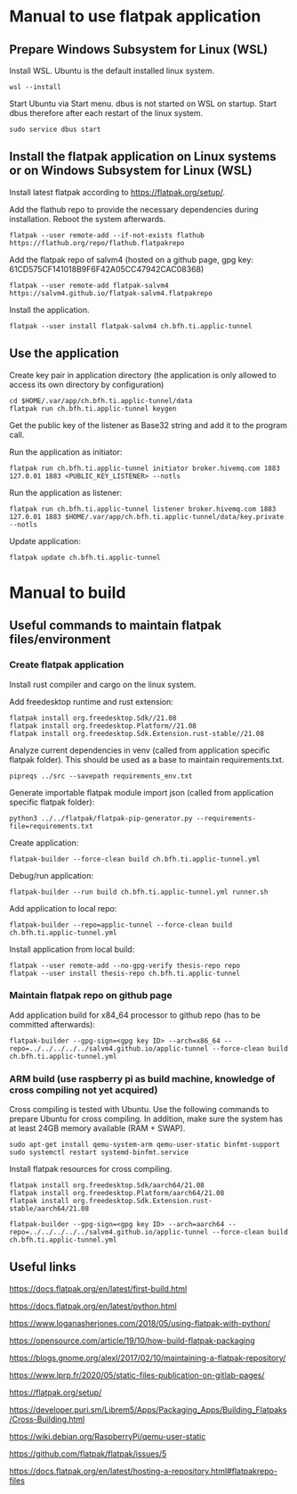 # Manual to use flatpak application
## Prepare Windows Subsystem for Linux (WSL)
Install WSL. Ubuntu is the default installed linux system.
```console
wsl --install
```
Start Ubuntu via Start menu.
dbus is not started on WSL on startup. Start dbus therefore after each restart of the linux system.
```console
sudo service dbus start
```

## Install the flatpak application on Linux systems or on Windows Subsystem for Linux (WSL)

Install latest flatpak according to https://flatpak.org/setup/.

Add the flathub repo to provide the necessary dependencies during installation. Reboot the system afterwards.
```console
flatpak --user remote-add --if-not-exists flathub https://flathub.org/repo/flathub.flatpakrepo
```

Add the flatpak repo of salvm4 (hosted on a github page, gpg key: 61CD575CF141018B9F6F42A05CC47942CAC08368)
```console
flatpak --user remote-add flatpak-salvm4 https://salvm4.github.io/flatpak-salvm4.flatpakrepo
```
Install the application.
```console
flatpak --user install flatpak-salvm4 ch.bfh.ti.applic-tunnel
```

## Use the application
Create key pair in application directory (the application is only allowed to access its own directory by configuration)
```console
cd $HOME/.var/app/ch.bfh.ti.applic-tunnel/data 
flatpak run ch.bfh.ti.applic-tunnel keygen
```
Get the public key of the listener as Base32 string and add it to the program call.

Run the application as initiator:
```console
flatpak run ch.bfh.ti.applic-tunnel initiator broker.hivemq.com 1883 127.0.01 1883 <PUBLIC_KEY_LISTENER> --notls
```

Run the application as listener:
```console
flatpak run ch.bfh.ti.applic-tunnel listener broker.hivemq.com 1883 127.0.01 1883 $HOME/.var/app/ch.bfh.ti.applic-tunnel/data/key.private --notls
```

Update application:
```console
flatpak update ch.bfh.ti.applic-tunnel
```

# Manual to build

## Useful commands to maintain flatpak files/environment

### Create flatpak application

Install rust compiler and cargo on the linux system.

Add freedesktop runtime and rust extension:
```console
flatpak install org.freedesktop.Sdk//21.08
flatpak install org.freedesktop.Platform//21.08
flatpak install org.freedesktop.Sdk.Extension.rust-stable//21.08
```

Analyze current dependencies in venv (called from application specific flatpak folder). This should be used as 
a base to maintain requirements.txt. 
```console
pipreqs ../src --savepath requirements_env.txt
```

Generate importable flatpak module import json (called from application specific flatpak folder):
```console
python3 ../../flatpak/flatpak-pip-generator.py --requirements-file=requirements.txt
```

Create application:
```console
flatpak-builder --force-clean build ch.bfh.ti.applic-tunnel.yml
```

Debug/run application:
```console
flatpak-builder --run build ch.bfh.ti.applic-tunnel.yml runner.sh
```

Add application to local repo:
```console
flatpak-builder --repo=applic-tunnel --force-clean build ch.bfh.ti.applic-tunnel.yml
```

Install application from local build:
```console
flatpak --user remote-add --no-gpg-verify thesis-repo repo
flatpak --user install thesis-repo ch.bfh.ti.applic-tunnel
```

### Maintain flatpak repo on github page

Add application build for x84_64 processor to github repo (has to be committed afterwards):
```console
flatpak-builder --gpg-sign=<gpg key ID> --arch=x86_64 --repo=../../../../../salvm4.github.io/applic-tunnel --force-clean build ch.bfh.ti.applic-tunnel.yml
```


### ARM build (use raspberry pi as build machine, knowledge of cross compiling not yet acquired)
Cross compiling is tested with Ubuntu. Use the following commands to prepare Ubuntu for cross compiling.
In addition, make sure the system has at least 24GB memory available (RAM + SWAP). 
```console
sudo apt-get install qemu-system-arm qemu-user-static binfmt-support
sudo systemctl restart systemd-binfmt.service
```

Install flatpak resources for cross compiling.
```console
flatpak install org.freedesktop.Sdk/aarch64/21.08
flatpak install org.freedesktop.Platform/aarch64/21.08
flatpak install org.freedesktop.Sdk.Extension.rust-stable/aarch64/21.08
```

```console
flatpak-builder --gpg-sign=<gpg key ID> --arch=aarch64 --repo=../../../../../salvm4.github.io/applic-tunnel --force-clean build ch.bfh.ti.applic-tunnel.yml
```

## Useful links

https://docs.flatpak.org/en/latest/first-build.html

https://docs.flatpak.org/en/latest/python.html

https://www.loganasherjones.com/2018/05/using-flatpak-with-python/

https://opensource.com/article/19/10/how-build-flatpak-packaging

https://blogs.gnome.org/alexl/2017/02/10/maintaining-a-flatpak-repository/

https://www.lprp.fr/2020/05/static-files-publication-on-gitlab-pages/

https://flatpak.org/setup/

https://developer.puri.sm/Librem5/Apps/Packaging_Apps/Building_Flatpaks/Cross-Building.html

https://wiki.debian.org/RaspberryPi/qemu-user-static

https://github.com/flatpak/flatpak/issues/5

https://docs.flatpak.org/en/latest/hosting-a-repository.html#flatpakrepo-files